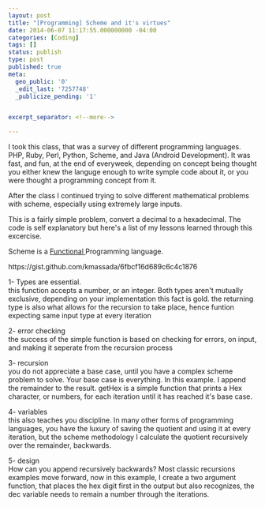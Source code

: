 ```yaml
---
layout: post
title: "[Programming] Scheme and it's virtues"
date: 2014-06-07 11:17:55.000000000 -04:00
categories: [Coding]
tags: []
status: publish
type: post
published: true
meta:
  geo_public: '0'
  _edit_last: '7257748'
  _publicize_pending: '1'


excerpt_separator: <!--more-->

---
```

<p>I took this class, that was a survey of different programming languages. PHP, Ruby, Perl, Python, Scheme, and Java (Android Development). It was fast, and fun, at the end of everyweek, depending on concept being thought you either knew the languge enough to write symple code about it, or you were thought a programming concept from it.</p>
<p>After the class I continued trying to solve different mathematical problems with scheme, especially using extremely large inputs.</p>
<p>This is a fairly simple problem, convert a decimal to a hexadecimal. The code is self explanatory but here's a list of my lessons learned through this excercise.</p>
<p>Scheme is a <a title="Functions" href="http://htdp.org/2003-09-26/Book/curriculum-Z-H-6.html#node_sec_3.1">Functional </a>Programming language.</p>
<p>https://gist.github.com/kmassada/6fbcf16d689c6c4c1876</p>
<p>1- Types are essential.<br />
this function accepts a number, or an integer. Both types aren't mutually exclusive, depending on your implementation this fact is gold. the returning type is also what allows for the recursion to take place, hence funtion expecting same input type at every iteration</p>
<p>2- error checking<br />
the success of the simple function is based on checking for errors, on input, and making it seperate from the recursion process</p>
<p>3- recursion<br />
you do not appreciate a base case, until you have a complex scheme problem to solve. Your base case is everything. In this example. I append the remainder to the result. getHex is a simple function that prints a Hex character, or numbers, for each iteration until it has reached it's base case.</p>
<p>4- variables<br />
this also teaches you discipline. In many other forms of programming languages, you have the luxury of saving the quotient and using it at every iteration, but the scheme methodology I calculate the quotient recursively over the remainder, backwards.</p>
<p>5- design<br />
How can you append recursively backwards? Most classic recursions examples move forward, now in this example, I create a two argument function, that places the hex digit first in the output but also recognizes, the dec variable needs to remain a number through the iterations.</p>
